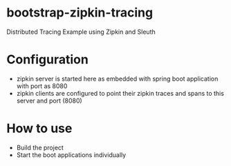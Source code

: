 # bootstrap-zipkin-tracing
Distributed Tracing Example using Zipkin and Sleuth

# Configuration
- zipkin server is started here as embedded with spring boot application with port as 8080
- zipkin clients are configured to point their zipkin traces and spans to this server and port (8080)

# How to use
- Build the project
- Start the boot applications individually
